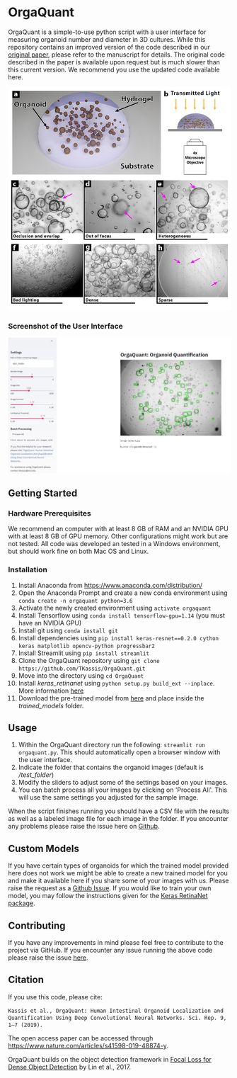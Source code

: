 # OrgaQuant
OrgaQuant is a simple-to-use python script with a user interface for measuring organoid number and diameter in 3D cultures.
While this repository contains an improved version of the code described in our [original paper](https://www.nature.com/articles/s41598-019-48874-y),
please refer to the manuscript for details. The original code described in the paper is available upon request
but is much slower than this current version. We recommend you use the updated code available here.

![OrgaQuant for Measuring Organoid Diameter in 3D](/readme_images/Figure_1_From_Paper.jpg)

### Screenshot of the User Interface
![Screenshot of User Interface](/readme_images/screenshot.jpg)

## Getting Started
### Hardware Prerequisites
We recommend an computer with at least 8 GB of RAM and an NVIDIA GPU with at least 8 GB of GPU memory. Other configurations might work but are not tested.
All code was developed an tested in a Windows environment, but should work fine on both Mac OS and Linux.

### Installation
1. Install Anaconda from https://www.anaconda.com/distribution/
2. Open the Anaconda Prompt and create a new conda environment using `conda create -n orgaquant python=3.6`
3. Activate the newly created environment using `activate orgaquant`
4. Install Tensorflow using `conda install tensorflow-gpu=1.14` (you must have an NVIDIA GPU)
5. Install git using `conda install git`
6. Install dependencies using `pip install keras-resnet==0.2.0 cython keras matplotlib opencv-python progressbar2`
7. Install Streamlit using `pip install streamlit`
8. Clone the OrgaQuant repository using `git clone https://github.com/TKassis/OrgaQuant.git`
9. Move into the directory using `cd OrgaQuant`
10. Install _keras_retinanet_ using `python setup.py build_ext --inplace`. More information [here](https://github.com/fizyr/keras-retinanet)
11. Download the pre-trained model from [here](https://github.com/TKassis/OrgaQuant/releases/download/v0.1/orgaquant_intestinal_v2.h5) and place inside the _trained_models_ folder.

## Usage
1. Within the OrgaQuant directory run the following: `streamlit run orgaquant.py`. This should automatically open a browser window with the user interface.
2. Indicate the folder that contains the organoid images (default is _/test_folder_)
3. Modify the sliders to adjust some of the settings based on your images.
4. You can batch process all your images by clicking on 'Process All'. This will use the same settings you adjusted for the sample image.

When the script finishes running you should have a CSV file with the results as well as a labeled image file for each image in the folder.
If you encounter any problems please raise the issue here on [Github](https://github.com/TKassis/OrgaQuant/issues).

## Custom Models
If you have certain types of organoids for which the trained model provided here does not work we might be able to create a new trained model for you and make it available here if you share some of your images with us.
Please raise the request as a [Github Issue](https://github.com/TKassis/OrgaQuant/issues). If you would like to train your own model, you may follow the instructions given for the
[Keras RetinaNet package](https://github.com/fizyr/keras-retinanet).

## Contributing
If you have any improvements in mind please feel free to contribute to the project via GitHub. If you encounter any issue running the above code please raise the issue [here](https://github.com/TKassis/OrgaQuant/issues).

## Citation
If you use this code, please cite:
```
Kassis et al., OrgaQuant: Human Intestinal Organoid Localization and Quantification Using Deep Convolutional Neural Networks. Sci. Rep. 9, 1–7 (2019).
```
The open access paper can be accessed through https://www.nature.com/articles/s41598-019-48874-y.

OrgaQuant builds on the object detection framework in [Focal Loss for Dense Object Detection](https://arxiv.org/abs/1708.02002) by Lin et al., 2017.
